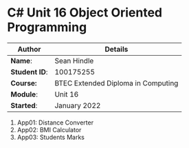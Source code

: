 # C# Unit 16 Object Oriented Programming
| Author | Details |
| ---- | ---- |
**Name**: | Sean Hindle  |
**Student ID**: | 100175255 |
**Course:** | BTEC Extended Diploma in Computing |
**Module**: | Unit 16     |
**Started**: | January 2022 |    

1. App01: Distance Converter
2. App02: BMI Calculator
3. App03: Students Marks
